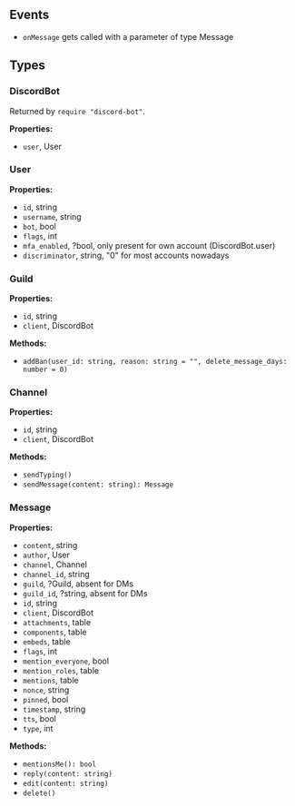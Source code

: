 ## Events

- `onMessage` gets called with a parameter of type Message

## Types

### DiscordBot

Returned by `require "discord-bot"`.

**Properties:**
- `user`, User

### User

**Properties:**
- `id`, string
- `username`, string
- `bot`, bool
- `flags`, int
- `mfa_enabled`, ?bool, only present for own account (DiscordBot.user)
- `discriminator`, string, "0" for most accounts nowadays

### Guild

**Properties:**
- `id`, string
- `client`, DiscordBot

**Methods:**
- `addBan(user_id: string, reason: string = "", delete_message_days: number = 0)`

### Channel

**Properties:**
- `id`, string
- `client`, DiscordBot

**Methods:**
- `sendTyping()`
- `sendMessage(content: string): Message`

### Message

**Properties:**
- `content`, string
- `author`, User
- `channel`, Channel
- `channel_id`, string
- `guild`, ?Guild, absent for DMs
- `guild_id`, ?string, absent for DMs
- `id`, string
- `client`, DiscordBot
- `attachments`, table
- `components`, table
- `embeds`, table
- `flags`, int
- `mention_everyone`, bool
- `mention_roles`, table
- `mentions`, table
- `nonce`, string
- `pinned`, bool
- `timestamp`, string
- `tts`, bool
- `type`, int

**Methods:**
- `mentionsMe(): bool`
- `reply(content: string)`
- `edit(content: string)`
- `delete()`
